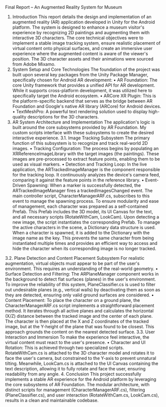 Final Report – An Augmented Reality System for Museum
1. Introduction
This report details the design and implementation of an augmented reality (AR) application developed in Unity for the Android platform. The system is designed to enhance a museum visitor's experience by recognizing 2D paintings and augmenting them with interactive 3D characters. The core technical objectives were to implement a stable image tracking system, ensure realistic placement of virtual content onto physical surfaces, and create an immersive user experience where the augmented content is aware of the viewer's position.
The 3D character assets and their animations were sourced from Adobe Mixamo.
2. System Setup and Core Technologies
The foundation of the project was built upon several key packages from the Unity Package Manager, specifically chosen for Android AR development:
•	AR Foundation: The core Unity framework that provides a unified API for AR development. While it supports cross-platform development, it was utilized here to specifically target the Android ecosystem.
•	ARCore XR Plugin: This is the platform-specific backend that serves as the bridge between AR Foundation and Google's native AR library (ARCore) for Android devices.
•	TextMeshPro: A powerful text rendering solution used to display high-quality descriptions for the 3D characters.
3. AR System Architecture and Implementation
The application's logic is built around the core subsystems provided by AR Foundation. My custom scripts interface with these subsystems to create the desired interactive experience.
3.1. Image Tracking Subsystem The primary function of this subsystem is to recognize and track real-world 2D images.
•	Tracking Configuration: The process begins by populating an XRReferenceImageLibrary with the target images (the paintings). These images are pre-processed to extract feature points, enabling them to be used as visual markers.
•	Detection and Tracking Loop: In the live application, the ARTrackedImageManager is the component responsible for the tracking loop. It continuously analyzes the device's camera feed, comparing it against the feature points in the reference library.
•	Event-Driven Spawning: When a marker is successfully detected, the ARTrackedImageManager fires a trackedImagesChanged event. The main controller script, CharacterManagerARF.cs, subscribes to this event to manage the spawning process. To ensure modularity and ease of management, each character was prepared as a self-contained Prefab. This Prefab includes the 3D model, its UI Canvas for the text, and all necessary scripts (RotateWithCam, LookCam). Upon detecting a new image, the script instantiates the corresponding Prefab. To manage the active characters in the scene, a Dictionary data structure is used. When a character is spawned, it is added to the Dictionary with the image name as the key. This prevents the same character from being instantiated multiple times and provides an efficient way to access and hide the character when its corresponding image is no longer tracked.

3.2. Plane Detection and Content Placement Subsystem For realistic augmentation, virtual objects must appear to be part of the user's environment. This requires an understanding of the real-world geometry.
•	Surface Detection and Filtering: The ARPlaneManager component works in the background to detect flat surfaces (planes) in the user's environment. To improve the reliability of this system, PlaneClassifier.cs is used to filter out undesirable planes (e.g., vertical walls) by deactivating them as soon as they are detected, ensuring only valid ground surfaces are considered.
•	Content Placement: To place the character on a ground plane, the CharacterManagerARF.cs script implements a straightforward placement method. It iterates through all active planes and calculates the horizontal (X/Z) distance between the tracked image and the center of each plane. The character is then placed at the X and Z coordinates of the tracked image, but at the Y-height of the plane that was found to be closest. This approach grounds the content on the nearest detected surface.
3.3. User Interaction and Immersion To make the experience feel interactive, the virtual content must react to the user's presence.
•	Character and UI Rotation: This is achieved through two specialized scripts. RotateWithCam.cs is attached to the 3D character model and rotates it to face the user's camera, but constrained to the Y-axis to prevent unnatural tilting. Meanwhile, LookCam.cs is attached to the UI Canvas containing the text description, allowing it to fully rotate and face the user, ensuring readability from any angle.
4. Conclusion
This project successfully implements a stable AR experience for the Android platform by leveraging the core subsystems of AR Foundation. The modular architecture, with distinct scripts for management (CharacterManagerARF.cs), filtering (PlaneClassifier.cs), and user interaction (RotateWithCam.cs, LookCam.cs), results in a clean and maintainable codebase. 
